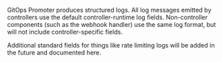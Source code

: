 GitOps Promoter produces structured logs. All log messages emitted by controllers use the default controller-runtime log 
fields. Non-controller components (such as the webhook handler) use the same log format, but will not include 
controller-specific fields.

Additional standard fields for things like rate limiting logs will be added in the future and documented here.
